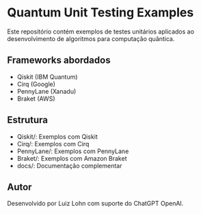 
# Quantum Unit Testing Examples

Este repositório contém exemplos de testes unitários aplicados ao desenvolvimento de algoritmos para computação quântica.

## Frameworks abordados
- Qiskit (IBM Quantum)
- Cirq (Google)
- PennyLane (Xanadu)
- Braket (AWS)

## Estrutura
- Qiskit/: Exemplos com Qiskit
- Cirq/: Exemplos com Cirq
- PennyLane/: Exemplos com PennyLane
- Braket/: Exemplos com Amazon Braket
- docs/: Documentação complementar

## Autor
Desenvolvido por Luiz Lohn com suporte do ChatGPT OpenAI.
